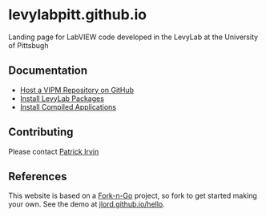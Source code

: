 # levylabpitt.github.io

Landing page for LabVIEW code developed in the LevyLab at the University of Pittsbugh

## Documentation

- [Host a VIPM Repository on GitHub](/documentation/host-vipm-repository-on-github.md)
- [Install LevyLab Packages](/documentation/install-levylab-packages.md)
- [Install Compiled Applications](https://levylabpitt.github.io)

## Contributing

Please contact [Patrick Irvin](https://github.com/ciozi137)

## References

This website is based on a [Fork-n-Go](http://jlord.github.io/forkngo) project, so fork to get started making your own. 
See the demo at [jlord.github.io/hello](http://jlord.github.io/hello).
